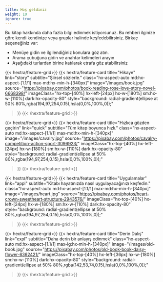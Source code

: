 ```yaml
---
title: Hoş geldiniz
weight: 10
ignore: true
---
```


Bu kitap hakkında daha fazla bilgi edinmek istiyorsunuz. Bu rehberi ilginize göre kendi kendinize veya gruplar halinde keşfedebilirsiniz. Birkaç seçeneğiniz var:
- Menüye gidin ve ilgilendiğiniz konulara göz atın.
- Arama çubuğuna gidin ve anahtar kelimeleri arayın
- Aşağıdaki turlardan birine katılarak etrafa göz atabilirsiniz

<div class="hx-mt-6"></div>

{{< hextra/feature-grid>}}
  {{< hextra/feature-card
    title="Hikaye"
    link="story"
    subtitle="Şiirsel sözlerle."
    class="hx-aspect-auto md:hx-aspect-[1.1/1] max-md:hx-min-h-[340px]"
    image="/images/book.jpg"
    source="https://pixabay.com/photos/book-reading-rose-love-story-novel-6668398/"
    imageClass="hx-top-[40%] hx-left-[24px] hx-w-[180%] sm:hx-w-[110%] dark:hx-opacity-80"
    style="background: radial-gradient(ellipse at 50% 80%,rgba(194,97,254,0.15),hsla(0,0%,100%,0));"
  >}}
{{< /hextra/feature-grid >}}

{{< hextra/feature-grid>}}
  {{< hextra/feature-card
    title="Hızlıca gözden geçirin"
    link="quick"
    subtitle="Tüm kitap boyunca hızlı."
    class="hx-aspect-auto md:hx-aspect-[1.1/1] max-md:hx-min-h-[340px]"
    image="/images/cavalry.jpg"
    source="https://pixabay.com/photos/cavalry-competition-action-sport-3096923/"
    imageClass="hx-top-[40%] hx-left-[24px] hx-w-[180%] sm:hx-w-[110%] dark:hx-opacity-80"
    style="background: radial-gradient(ellipse at 50% 80%,rgba(194,97,254,0.15),hsla(0,0%,100%,0));"
  >}}
{{< /hextra/feature-grid >}}

{{< hextra/feature-grid>}}
  {{< hextra/feature-card
    title="Uygulamalar"
    link="appl"
    subtitle="Kitabı hayatınızda nasıl uygulayacağınızı keşfedin."
    class="hx-aspect-auto md:hx-aspect-[1.1/1] max-md:hx-min-h-[340px]"
    image="/images/heart.jpg"
    source="https://pixabay.com/photos/heart-crown-sweetheart-structure-2943576/"
    imageClass="hx-top-[40%] hx-left-[24px] hx-w-[180%] sm:hx-w-[110%] dark:hx-opacity-80"
    style="background: radial-gradient(ellipse at 50% 80%,rgba(194,97,254,0.15),hsla(0,0%,100%,0));"
  >}}
{{< /hextra/feature-grid >}}

{{< hextra/feature-grid>}}
  {{< hextra/feature-card
    title="Derin Dalış"
    link="expl"
    subtitle="Daha derin bir anlayış edinmek"
    class="hx-aspect-auto md:hx-aspect-[1.1/1] max-lg:hx-min-h-[340px]"
    image="/images/old-book.jpg"
    source="https://pixabay.com/photos/old-book-book-daisy-flower-6362421/"
    imageClass="hx-top-[40%] hx-left-[36px] hx-w-[180%] sm:hx-w-[110%] dark:hx-opacity-80"
    style="background: radial-gradient(ellipse at 50% 80%,rgba(142,53,74,0.15),hsla(0,0%,100%,0));"
  >}}
{{< /hextra/feature-grid >}}
